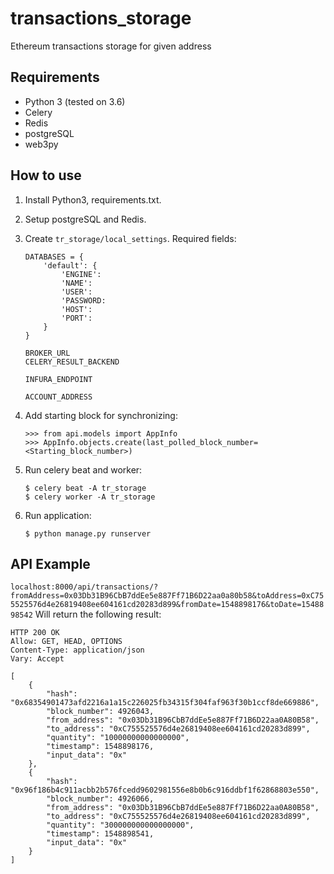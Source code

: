 # transactions_storage
Ethereum transactions storage for given address

## Requirements
* Python 3 (tested on 3.6)
* Celery
* Redis
* postgreSQL
* web3py

## How to use
1. Install Python3, requirements.txt.
2. Setup postgreSQL and Redis.
3. Create `tr_storage/local_settings`. Required fields:
    ```
    DATABASES = {
        'default': {
            'ENGINE':
            'NAME':
            'USER':
            'PASSWORD:
            'HOST': 
            'PORT': 
        }
    }
    
    BROKER_URL
    CELERY_RESULT_BACKEND
    
    INFURA_ENDPOINT
    
    ACCOUNT_ADDRESS
    ```

4. Add starting block for synchronizing:
    ```
    >>> from api.models import AppInfo
    >>> AppInfo.objects.create(last_polled_block_number=<Starting_block_number>)
    ```
5. Run celery beat and worker:
    ```
    $ celery beat -A tr_storage
    $ celery worker -A tr_storage
    ```
6. Run application:
    ```
    $ python manage.py runserver
    ```
## API Example

```localhost:8000/api/transactions/?fromAddress=0x03Db31B96CbB7ddEe5e887Ff71B6D22aa0a80b58&toAddress=0xC755525576d4e26819408ee604161cd20283d899&fromDate=1548898176&toDate=1548898542```
Will return the following result:
```
HTTP 200 OK
Allow: GET, HEAD, OPTIONS
Content-Type: application/json
Vary: Accept

[
    {
        "hash": "0x68354901473afd2216a1a15c226025fb34315f304faf963f30b1ccf8de669886",
        "block_number": 4926043,
        "from_address": "0x03Db31B96CbB7ddEe5e887Ff71B6D22aa0A80B58",
        "to_address": "0xC755525576d4e26819408ee604161cd20283d899",
        "quantity": "10000000000000000",
        "timestamp": 1548898176,
        "input_data": "0x"
    },
    {
        "hash": "0x96f186b4c911acbb2b576fcedd9602981556e8b0b6c916ddbf1f62868803e550",
        "block_number": 4926066,
        "from_address": "0x03Db31B96CbB7ddEe5e887Ff71B6D22aa0A80B58",
        "to_address": "0xC755525576d4e26819408ee604161cd20283d899",
        "quantity": "300000000000000000",
        "timestamp": 1548898541,
        "input_data": "0x"
    }
]
```